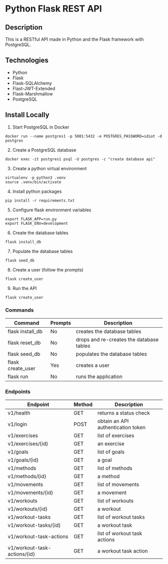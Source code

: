 # Python Flask REST API

## Description
This is a RESTful API made in Python and the Flask framework with PostgreSQL.

## Technologies
+ Python
+ Flask
+ Flask-SQLAlchemy
+ Flast-JWT-Extended
+ Flask-Marshmallow
+ PostgreSQL
  
## Install Locally
1. Start PostgreSQL in Docker
  ```
  docker run --name postgres1 -p 5001:5432 -e POSTGRES_PASSWORD=idiot -d postgres
  ```

2. Create a PostgreSQL database
  ```
  docker exec -it postgres1 psql -U postgres -c "create database api"
  ```

3. Create a python virtual environment
  ```
  virtualenv -p python3 .venv
  source .venv/bin/activate
  ```

4. Install python packages
  ```
  pip install -r requirements.txt
  ```

5. Configure flask environment variables
  ```
  export FLASK_APP=run.py
  export FLASK_ENV=development
  ```

6. Create the database tables
  ```
  flask install_db
  ```

7. Populate the database tables
  ```
  flask seed_db
  ```

8. Create a user (follow the prompts)
  ```
  flask create_user
  ```

9. Run the API
  ```
  flask create_user
  ```

### Commands
| Command | Prompts | Description |
| ------- | ------- | ---------- |
| flask install_db | No | creates the database tables |
| flask reset_db | No | drops and re-creates the database tables |
| flask seed_db | No | populates the database tables |
| flask create_user | Yes | creates a user |
| flask run | No | runs the application |

### Endpoints
| Endpoint| Method | Description |
| ------- | ------- | ---------- |
| v1/health | GET | returns a status check |
| v1/login | POST | obtain an API authentication token |
| v1/exercises | GET | list of exercises |
| v1/exercises/{id} | GET | an exercise |
| v1/goals | GET | list of goals |
| v1/goals/{id} | GET | a goal |
| v1/methods | GET | list of methods |
| v1/methods/{id} | GET | a method |
| v1/movements | GET | list of movements |
| v1/movements/{id} | GET | a movement |
| v1/workouts | GET | list of workouts |
| v1/workouts/{id} | GET | a workout |
| v1/workout-tasks | GET | list of workout tasks |
| v1/workout-tasks/{id} | GET | a workout task |
| v1/workout-task-actions | GET | list of workout task actions |
| v1/workout-task-actions/{id} | GET | a workout task action |
